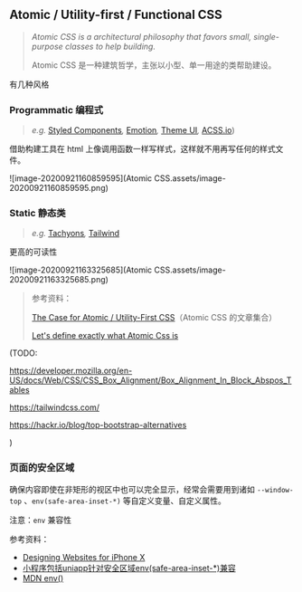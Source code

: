 ## Atomic / Utility-first / Functional CSS 

>*Atomic CSS is a architectural philosophy that favors small, single-purpose classes to help building.*
>
>Atomic CSS 是一种建筑哲学，主张以小型、单一用途的类帮助建设。

有几种风格

### Programmatic 编程式

>  *e.g.* [Styled Components](https://styled-components.com/)*,* [Emotion](https://emotion.sh/)*,* [Theme UI](https://theme-ui.com/)*,* [ACSS.io](http://acss.io/))

借助构建工具在 html 上像调用函数一样写样式，这样就不用再写任何的样式文件。

![image-20200921160859595](Atomic CSS.assets/image-20200921160859595.png)

### Static 静态类

> *e.g.* [Tachyons](http://tachyons.io/)*,* [Tailwind](https://tailwindcss.com/)

更高的可读性

![image-20200921163325685](Atomic CSS.assets/image-20200921163325685.png)



> 参考资料：
>
> [The Case for Atomic / Utility-First CSS](https://johnpolacek.github.io/the-case-for-atomic-css/)（Atomic CSS 的文章集合）
>
> [Let's define exactly what Atomic Css is](https://css-tricks.com/lets-define-exactly-atomic-css/)







(TODO:

https://developer.mozilla.org/en-US/docs/Web/CSS/CSS_Box_Alignment/Box_Alignment_In_Block_Abspos_Tables

https://tailwindcss.com/

https://hackr.io/blog/top-bootstrap-alternatives

)





### 页面的安全区域

确保内容即使在非矩形的视区中也可以完全显示，经常会需要用到诸如 `--window-top` 、`env(safe-area-inset-*)` 等自定义变量、自定义属性。



注意：`env` 兼容性



参考资料：

- [Designing Websites for iPhone X](https://webkit.org/blog/7929/designing-websites-for-iphone-x/)
- [小程序包括uniapp针对安全区域env(safe-area-inset-*)兼容](https://ask.dcloud.net.cn/article/36494)
- [MDN env()](https://developer.mozilla.org/zh-CN/docs/Web/CSS/env)

